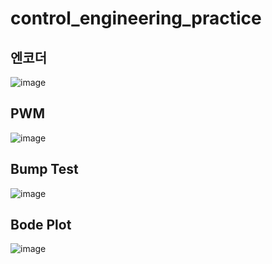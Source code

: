 # control_engineering_practice
## 엔코더
![image](https://user-images.githubusercontent.com/53217819/169751228-b02a9d0b-6339-4171-9d99-0130cabd8fa8.png)
## PWM
![image](https://user-images.githubusercontent.com/53217819/169724780-8a889b1d-b379-48c7-843a-b2135ad5b67a.png)
## Bump Test
![image](https://user-images.githubusercontent.com/53217819/169727970-3dcfc824-f2aa-4f4a-ab44-39ac5d3268f4.png)
## Bode Plot
![image](https://user-images.githubusercontent.com/53217819/169725668-152dc626-f7c1-4173-8c8f-01dfeac89e69.png)
